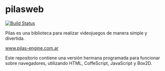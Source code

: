 pilasweb
========

[![Build Status](https://travis-ci.org/hugoruscitti/pilasweb.png?branch=master)](https://travis-ci.org/hugoruscitti/pilasweb)

Pilas es una biblioteca para realizar videojuegos de manera simple
y divertida.

www.pilas-engine.com.ar

Este repositorio contiene una versión hermana programada para funcionar
sobre navegadores, utilizando HTML, CoffeScript, JavaScript y Box2D.
